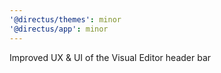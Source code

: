 ```yaml
---
'@directus/themes': minor
'@directus/app': minor
---
```


Improved UX & UI of the Visual Editor header bar
